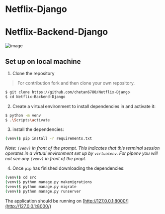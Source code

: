 # Netflix-Django


# Netflix-Backend-Django

![image](https://user-images.githubusercontent.com/62825092/133116839-17201a14-a2c2-4c59-b2e5-1a2a8f4904f7.png)
## Set up on local machine

1. Clone the repository
> For contribution fork and then clone your own repository.

```sh
$ git clone https://github.com/chetan6780/Netflix-Django
$ cd Netflix-Backend-Django
```

2. Create a virtual environment to install dependencies in and activate it:

```sh
$ python -m venv
$ .\Scripts\activate
```

3. install the dependencies:

```sh
(venv)$ pip install -r requirements.txt
```
*Note: `(venv)` in front of the prompt. This indicates that this terminal
session operates in a virtual environment set up by `virtualenv`.
For pipenv you will not see any `(venv)` in front of the propt.*

4. Once `pip` has finished downloading the dependencies:
```sh
(venv)$ cd src
(venv)$ python manage.py makemigrations
(venv)$ python manage.py migrate
(venv)$ python manage.py runserver
```
The application should be running on [http://127.0.0.1:8000/](http://127.0.0.1:8000/)


